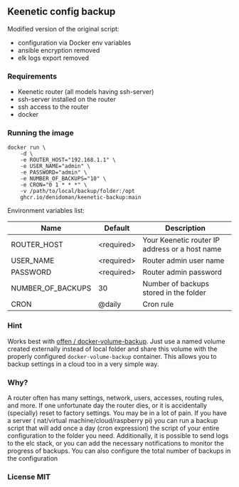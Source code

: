 ## Keenetic config backup

Modified version of the original script:

- configuration via Docker env variables
- ansible encryption removed
- elk logs export removed

### Requirements

- Keenetic router (all models having ssh-server)
- ssh-server installed on the router
- ssh access to the router
- docker

### Running the image

````
docker run \
    -d \
    -e ROUTER_HOST="192.168.1.1" \
    -e USER_NAME="admin" \
    -e PASSWORD="admin" \
    -e NUMBER_OF_BACKUPS="10" \
    -e CRON="0 1 * * *" \
    -v /path/to/local/backup/folder:/opt
    ghcr.io/denidoman/keenetic-backup:main
````

Environment variables list:

| Name              | Default      | Description                                    |
|-------------------|--------------|------------------------------------------------|
| ROUTER_HOST       | \<required\> | Your Keenetic router IP address or a host name |
| USER_NAME         | \<required\> | Router admin user name                         |
| PASSWORD          | \<required\> | Router admin password                          |
| NUMBER_OF_BACKUPS | 30           | Number of backups stored in the folder         |
| CRON              | @daily       | Cron rule                                      |

### Hint

Works best with [offen / docker-volume-backup](https://github.com/offen/docker-volume-backup). Just use a named volume
created externally instead of local folder and share this volume with the properly configured `docker-volume-backup`
container. This allows you to backup settings in a cloud too in a very simple way.

### Why?

A router often has many settings, network, users, accesses, routing rules, and more. If one unfortunate day the router
dies, or it is accidentally (specially) reset to factory settings. You may be in a lot of pain. If you have a server (
nat/virtual machine/cloud/raspberry pi) you can run a backup script that will add once a day (cron expression) the
script of your entire configuration to the folder you need. Additionally, it is possible to send logs to the elc stack,
or you can add the necessary notifications to monitor the progress of backups. You can also configure the total number
of backups in the configuration

### License MIT



